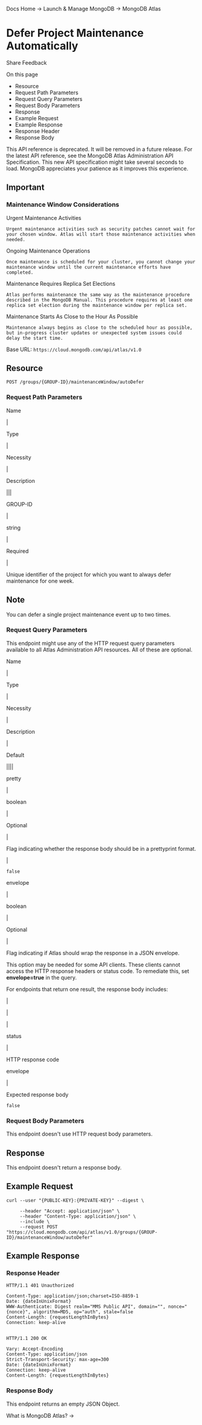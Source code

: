 Docs Home → Launch & Manage MongoDB → MongoDB Atlas

# Defer Project Maintenance Automatically

Share Feedback

On this page

  * Resource
  * Request Path Parameters
  * Request Query Parameters
  * Request Body Parameters
  * Response
  * Example Request
  * Example Response
  * Response Header
  * Response Body

This API reference is deprecated. It will be removed in a future release. For
the latest API reference, see the MongoDB Atlas Administration API
Specification. This new API specification might take several seconds to load.
MongoDB appreciates your patience as it improves this experience.

## Important

### Maintenance Window Considerations

Urgent Maintenance Activities

    Urgent maintenance activities such as security patches cannot wait for your chosen window. Atlas will start those maintenance activities when needed.
Ongoing Maintenance Operations

    Once maintenance is scheduled for your cluster, you cannot change your maintenance window until the current maintenance efforts have completed.
Maintenance Requires Replica Set Elections

    Atlas performs maintenance the same way as the maintenance procedure described in the MongoDB Manual. This procedure requires at least one replica set election during the maintenance window per replica set.
Maintenance Starts As Close to the Hour As Possible

    Maintenance always begins as close to the scheduled hour as possible, but in-progress cluster updates or unexpected system issues could delay the start time.

Base URL: `https://cloud.mongodb.com/api/atlas/v1.0`

## Resource

    
    
    POST /groups/{GROUP-ID}/maintenanceWindow/autoDefer  
      
  
### Request Path Parameters

Name

|

Type

|

Necessity

|

Description  
  
|||  
  
GROUP-ID

|

string

|

Required

|

Unique identifier of the project for which you want to always defer
maintenance for one week.

## Note

You can defer a single project maintenance event up to two times.  
  
### Request Query Parameters

This endpoint might use any of the HTTP request query parameters available to
all Atlas Administration API resources. All of these are optional.

Name

|

Type

|

Necessity

|

Description

|

Default  
  
||||  
  
pretty

|

boolean

|

Optional

|

Flag indicating whether the response body should be in a prettyprint format.

|

`false`  
  
envelope

|

boolean

|

Optional

|

Flag indicating if Atlas should wrap the response in a JSON envelope.

This option may be needed for some API clients. These clients cannot access
the HTTP response headers or status code. To remediate this, set
**envelope=true** in the query.

For endpoints that return one result, the response body includes:

|

|  
  
|  
  
status

|

HTTP response code  
  
envelope

|

Expected response body  
  
`false`  
  
### Request Body Parameters

This endpoint doesn't use HTTP request body parameters.

## Response

This endpoint doesn't return a response body.

## Example Request

    
    
    curl --user "{PUBLIC-KEY}:{PRIVATE-KEY}" --digest \  
      
         --header "Accept: application/json" \  
         --header "Content-Type: application/json" \  
         --include \  
         --request POST "https://cloud.mongodb.com/api/atlas/v1.0/groups/{GROUP-ID}/maintenanceWindow/autoDefer"  
  
## Example Response

### Response Header

    
    
    HTTP/1.1 401 Unauthorized  
      
    Content-Type: application/json;charset=ISO-8859-1  
    Date: {dateInUnixFormat}  
    WWW-Authenticate: Digest realm="MMS Public API", domain="", nonce="{nonce}", algorithm=MD5, op="auth", stale=false  
    Content-Length: {requestLengthInBytes}  
    Connection: keep-alive  
      
    
    HTTP/1.1 200 OK  
      
    Vary: Accept-Encoding  
    Content-Type: application/json  
    Strict-Transport-Security: max-age=300  
    Date: {dateInUnixFormat}  
    Connection: keep-alive  
    Content-Length: {requestLengthInBytes}  
  
### Response Body

This endpoint returns an empty JSON Object.

What is MongoDB Atlas? →

